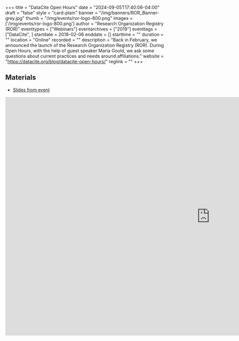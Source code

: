 +++
title = "DataCite Open Hours" 
date = "2024-09-05T17:40:06-04:00"  
draft = "false" 
style = "card-plain" 
banner = "/img/banners/ROR_Banner-grey.jpg" 
thumb = "/img/events/ror-logo-800.png" 
images = ['/img/events/ror-logo-800.png']
author = "Research Organization Registry (ROR)" 
eventtypes = ["Webinars"]
eventarchives = ["2019"]
eventtags = ["DataCite", ]
startdate = 2019-02-06
enddate = []
starttime = ""
duration = ""
location = "Online"
recorded = ""
description = "Back in February, we announced the launch of the Research Organization Registry (ROR). During Open Hours, with the help of guest speaker Maria Gould, we ask some questions about current practices and needs around affiliations."
website = "https://datacite.org/blog/datacite-open-hours/"
reglink = ""
+++



## Materials 

- [Slides from event](https://docs.google.com/presentation/d/1CazsOAZlqpDUDBJEmI0u5CAJKNgr83E8u5kgKBglE2M/pub?start=false&loop=false&delayms=3000)

<iframe src="https://docs.google.com/presentation/d/1CazsOAZlqpDUDBJEmI0u5CAJKNgr83E8u5kgKBglE2M/embed?start=false&loop=false&delayms=3000" frameborder="0" width="1280" height="749" allowfullscreen="true" mozallowfullscreen="true" webkitallowfullscreen="true"></iframe>
